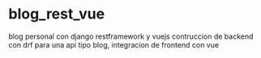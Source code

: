 # blog_rest_vue
blog personal con django restframework y vuejs
contruccion de backend con drf para una api tipo blog, integracion de frontend con vue
